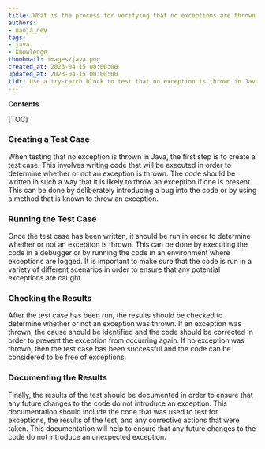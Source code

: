 ```yaml
---
title: What is the process for verifying that no exceptions are thrown?
authors:
- nanja_dev
tags:
- java
- knowledge
thumbnail: images/java.png
created_at: 2023-04-15 00:00:00
updated_at: 2023-04-15 00:00:00
tldr: Use a try-catch block to test that no exception is thrown in Java.
---
```


**Contents**

[TOC]

### Creating a Test Case

When testing that no exception is thrown in Java, the first step is to create a test case. This involves writing code that will be executed in order to determine whether or not an exception is thrown. The code should be written in such a way that it is likely to throw an exception if one is present. This can be done by deliberately introducing a bug into the code or by using a method that is known to throw an exception.

### Running the Test Case

Once the test case has been written, it should be run in order to determine whether or not an exception is thrown. This can be done by executing the code in a debugger or by running the code in an environment where exceptions are logged. It is important to make sure that the code is run in a variety of different scenarios in order to ensure that any potential exceptions are caught.

### Checking the Results

After the test case has been run, the results should be checked to determine whether or not an exception was thrown. If an exception was thrown, the cause should be identified and the code should be corrected in order to prevent the exception from occurring again. If no exception was thrown, then the test case has been successful and the code can be considered to be free of exceptions.

### Documenting the Results

Finally, the results of the test should be documented in order to ensure that any future changes to the code do not introduce an exception. This documentation should include the code that was used to test for exceptions, the results of the test, and any corrective actions that were taken. This documentation will help to ensure that any future changes to the code do not introduce an unexpected exception.

